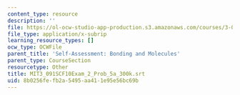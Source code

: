 ```yaml
---
content_type: resource
description: ''
file: https://ol-ocw-studio-app-production.s3.amazonaws.com/courses/3-091sc-introduction-to-solid-state-chemistry-fall-2010/8b0256fefb2a5495aa411e95e56bc69b_MIT3_091SCF10Exam_2_Prob_5a_300k.vtt
file_type: application/x-subrip
learning_resource_types: []
ocw_type: OCWFile
parent_title: 'Self-Assessment: Bonding and Molecules'
parent_type: CourseSection
resourcetype: Other
title: MIT3_091SCF10Exam_2_Prob_5a_300k.srt
uid: 8b0256fe-fb2a-5495-aa41-1e95e56bc69b
---
```

